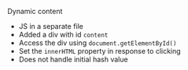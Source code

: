 Dynamic content

 * JS in a separate file
 * Added a div with id `content`
 * Access the div using `document.getElementById()`
 * Set the `innerHTML` property in response to clicking
 * Does not handle initial hash value
